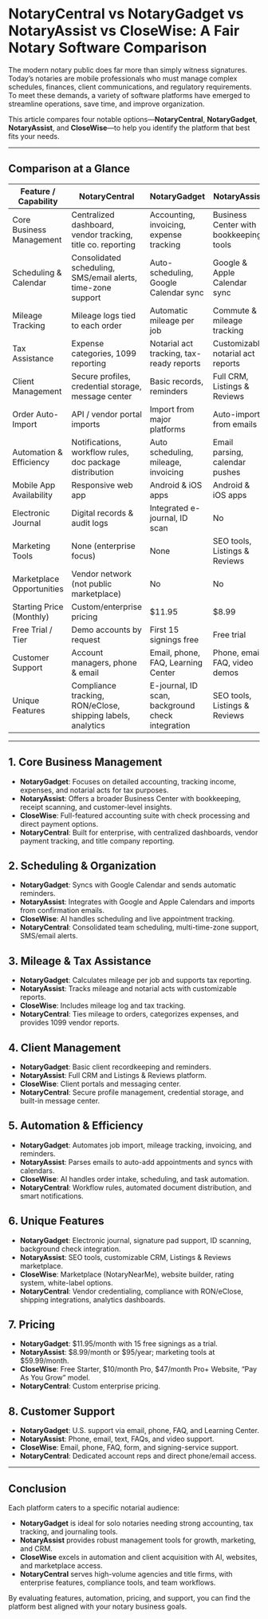 # NotaryCentral vs NotaryGadget vs NotaryAssist vs CloseWise: A Fair Notary Software Comparison

The modern notary public does far more than simply witness signatures. Today’s notaries are mobile professionals who must manage complex schedules, finances, client communications, and regulatory requirements. To meet these demands, a variety of software platforms have emerged to streamline operations, save time, and improve organization.

This article compares four notable options—**NotaryCentral**, **NotaryGadget**, **NotaryAssist**, and **CloseWise**—to help you identify the platform that best fits your needs.

---

## Comparison at a Glance

| Feature / Capability        | NotaryCentral                                                                 | NotaryGadget                                                          | NotaryAssist                                                          | CloseWise                                                               |
|----------------------------|-------------------------------------------------------------------------------|------------------------------------------------------------------------|------------------------------------------------------------------------|--------------------------------------------------------------------------|
| Core Business Management   | Centralized dashboard, vendor tracking, title co. reporting                   | Accounting, invoicing, expense tracking                                | Business Center with bookkeeping tools                                 | Full accounting suite, check processing, automated invoicing             |
| Scheduling & Calendar      | Consolidated scheduling, SMS/email alerts, time-zone support                  | Auto-scheduling, Google Calendar sync                                  | Google & Apple Calendar sync                                           | AI-powered order intake & scheduling                                     |
| Mileage Tracking           | Mileage logs tied to each order                                               | Automatic mileage per job                                              | Commute & mileage tracking                                             | Mileage log for mobile professionals                                     |
| Tax Assistance             | Expense categories, 1099 reporting                                            | Notarial act tracking, tax-ready reports                               | Customizable notarial act reports                                      | Notarial act tracking in reports                                         |
| Client Management          | Secure profiles, credential storage, message center                           | Basic records, reminders                                               | Full CRM, Listings & Reviews                                           | Simple CRM, client portals, messaging                                    |
| Order Auto-Import          | API / vendor portal imports                                                   | Import from major platforms                                            | Auto-import from emails                                                | AI-powered intake                                                        |
| Automation & Efficiency    | Notifications, workflow rules, doc package distribution                       | Auto scheduling, mileage, invoicing                                    | Email parsing, calendar pushes                                         | AI intake, scheduling, auto assignment, client updates                   |
| Mobile App Availability    | Responsive web app                                                            | Android & iOS apps                                                     | Android & iOS apps                                                     | Web app                                                                  |
| Electronic Journal         | Digital records & audit logs                                                  | Integrated e-journal, ID scan                                          | No                                                                     | No                                                                       |
| Marketing Tools            | None (enterprise focus)                                                       | None                                                                   | SEO tools, Listings & Reviews                                          | Website builder, CRM, Notary website option                              |
| Marketplace Opportunities  | Vendor network (not public marketplace)                                       | No                                                                     | No                                                                     | Integrated marketplace (NotaryNearMe.com)                                |
| Starting Price (Monthly)   | Custom/enterprise pricing                                                     | $11.95                                                                 | $8.99                                                                  | Free tier; $10 Pro                                                       |
| Free Trial / Tier          | Demo accounts by request                                                      | First 15 signings free                                                 | Free trial                                                             | Free Starter tier                                                        |
| Customer Support           | Account managers, phone & email                                               | Email, phone, FAQ, Learning Center                                     | Phone, email, FAQ, video demos                                         | Email, phone, FAQ, inquiry form                                          |
| Unique Features            | Compliance tracking, RON/eClose, shipping labels, analytics                   | E-journal, ID scan, background check integration                       | SEO tools, Listings & Reviews                                          | Marketplace, AI intake, website builder, white-label, agent ratings      |

---

## 1. Core Business Management

- **NotaryGadget**: Focuses on detailed accounting, tracking income, expenses, and notarial acts for tax purposes.  
- **NotaryAssist**: Offers a broader Business Center with bookkeeping, receipt scanning, and customer-level insights.  
- **CloseWise**: Full-featured accounting suite with check processing and direct payment options.  
- **NotaryCentral**: Built for enterprise, with centralized dashboards, vendor payment tracking, and title company reporting.

## 2. Scheduling & Organization

- **NotaryGadget**: Syncs with Google Calendar and sends automatic reminders.  
- **NotaryAssist**: Integrates with Google and Apple Calendars and imports from confirmation emails.  
- **CloseWise**: AI handles scheduling and live appointment tracking.  
- **NotaryCentral**: Consolidated team scheduling, multi-time-zone support, SMS/email alerts.

## 3. Mileage & Tax Assistance

- **NotaryGadget**: Calculates mileage per job and supports tax reporting.  
- **NotaryAssist**: Tracks mileage and notarial acts with customizable reports.  
- **CloseWise**: Includes mileage log and tax tracking.  
- **NotaryCentral**: Ties mileage to orders, categorizes expenses, and provides 1099 vendor reports.

## 4. Client Management

- **NotaryGadget**: Basic client recordkeeping and reminders.  
- **NotaryAssist**: Full CRM and Listings & Reviews platform.  
- **CloseWise**: Client portals and messaging center.  
- **NotaryCentral**: Secure profile management, credential storage, and built-in message center.

## 5. Automation & Efficiency

- **NotaryGadget**: Automates job import, mileage tracking, invoicing, and reminders.  
- **NotaryAssist**: Parses emails to auto-add appointments and syncs with calendars.  
- **CloseWise**: AI handles order intake, scheduling, and task automation.  
- **NotaryCentral**: Workflow rules, automated document distribution, and smart notifications.

## 6. Unique Features

- **NotaryGadget**: Electronic journal, signature pad support, ID scanning, background check integration.  
- **NotaryAssist**: SEO tools, customizable CRM, Listings & Reviews marketplace.  
- **CloseWise**: Marketplace (NotaryNearMe), website builder, rating system, white-label options.  
- **NotaryCentral**: Vendor credentialing, compliance with RON/eClose, shipping integrations, analytics dashboards.

## 7. Pricing

- **NotaryGadget**: $11.95/month with 15 free signings as a trial.  
- **NotaryAssist**: $8.99/month or $95/year; marketing tools at $59.99/month.  
- **CloseWise**: Free Starter, $10/month Pro, $47/month Pro+ Website, “Pay As You Grow” model.  
- **NotaryCentral**: Custom enterprise pricing.

## 8. Customer Support

- **NotaryGadget**: U.S. support via email, phone, FAQ, and Learning Center.  
- **NotaryAssist**: Phone, email, text, FAQs, and video support.  
- **CloseWise**: Email, phone, FAQ, form, and signing-service support.  
- **NotaryCentral**: Dedicated account reps and direct phone/email access.

---

## Conclusion

Each platform caters to a specific notarial audience:

- **NotaryGadget** is ideal for solo notaries needing strong accounting, tax tracking, and journaling tools.
- **NotaryAssist** provides robust management tools for growth, marketing, and CRM.
- **CloseWise** excels in automation and client acquisition with AI, websites, and marketplace access.
- **NotaryCentral** serves high-volume agencies and title firms, with enterprise features, compliance tools, and team workflows.

By evaluating features, automation, pricing, and support, you can find the platform best aligned with your notary business goals.

